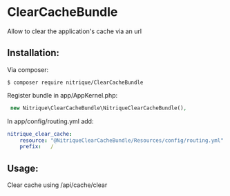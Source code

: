 ClearCacheBundle
===============
Allow to clear the application's cache via an url

Installation:
-------------
Via composer:
```composer
$ composer require nitrique/ClearCacheBundle
```

Register bundle in app/AppKernel.php:
```php
 new Nitrique\ClearCacheBundle\NitriqueClearCacheBundle(),
```

In app/config/routing.yml add:
```yaml
nitrique_clear_cache:
    resource: "@NitriqueClearCacheBundle/Resources/config/routing.yml"
    prefix:   /
```

Usage:
------
Clear cache using /api/cache/clear
